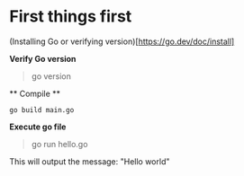 # First things first

(Installing Go or verifying version)[https://go.dev/doc/install]

**Verify Go version**

> go version

** Compile **

`go build main.go`

**Execute go file**

> go run hello.go

This will output the message: "Hello world"
